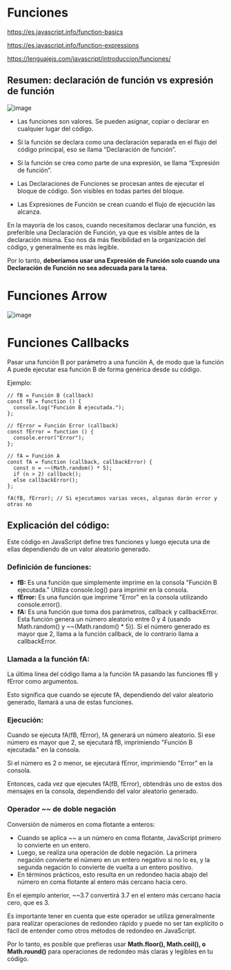 # Funciones


https://es.javascript.info/function-basics

https://es.javascript.info/function-expressions

https://lenguajejs.com/javascript/introduccion/funciones/


## Resumen: declaración de función vs expresión de función

![image](https://github.com/profeMelola/LM-09-2023-24/assets/91023374/e095c1a4-4c09-4060-9e39-f11332dea6ec)

- Las funciones son valores. Se pueden asignar, copiar o declarar en cualquier lugar del código.

- Si la función se declara como una declaración separada en el flujo del código principal, eso se llama “Declaración de función”.

- Si la función se crea como parte de una expresión, se llama “Expresión de función”.

- Las Declaraciones de Funciones se procesan antes de ejecutar el bloque de código. Son visibles en todas partes del bloque.

- Las Expresiones de Función se crean cuando el flujo de ejecución las alcanza.

En la mayoría de los casos, cuando necesitamos declarar una función, es preferible una Declaración de Función, ya que es visible antes de la declaración misma. Eso nos da más flexibilidad en la organización del código, y generalmente es más legible.

Por lo tanto, **deberíamos usar una Expresión de Función solo cuando una Declaración de Función no sea adecuada para la tarea.**

# Funciones Arrow

![image](https://user-images.githubusercontent.com/91023374/227973584-515db6d0-a42c-4fc5-a6ec-8423ddd5a91a.png)

# Funciones Callbacks

Pasar una función B por parámetro a una función A, de modo que la función A puede ejecutar esa función B de forma genérica desde su código.

Ejemplo:

```
// fB = Función B (callback)
const fB = function () {
  console.log("Función B ejecutada.");
};

// fError = Función Error (callback)
const fError = function () {
  console.error("Error");
};

// fA = Función A
const fA = function (callback, callbackError) {
  const n = ~~(Math.random() * 5);
  if (n > 2) callback();
  else callbackError();
};

fA(fB, fError); // Si ejecutamos varias veces, algunas darán error y otras no
```

## Explicación del código:

Este código en JavaScript define tres funciones y luego ejecuta una de ellas dependiendo de un valor aleatorio generado.

### Definición de funciones:

- **fB:** Es una función que simplemente imprime en la consola "Función B ejecutada." Utiliza console.log() para imprimir en la consola.
- **fError:** Es una función que imprime "Error" en la consola utilizando console.error().
- **fA:** Es una función que toma dos parámetros, callback y callbackError. Esta función genera un número aleatorio entre 0 y 4 (usando Math.random() y ~~(Math.random() * 5)). Si el número generado es mayor que 2, llama a la función callback, de lo contrario llama a callbackError.
  
### Llamada a la función fA:
La última línea del código llama a la función fA pasando las funciones fB y fError como argumentos. 

Esto significa que cuando se ejecute fA, dependiendo del valor aleatorio generado, llamará a una de estas funciones.

### Ejecución:
Cuando se ejecuta fA(fB, fError), fA generará un número aleatorio. Si ese número es mayor que 2, se ejecutará fB, imprimiendo "Función B ejecutada." en la consola. 

Si el número es 2 o menor, se ejecutará fError, imprimiendo "Error" en la consola.

Entonces, cada vez que ejecutes fA(fB, fError), obtendrás uno de estos dos mensajes en la consola, dependiendo del valor aleatorio generado.

### Operador ~~ de doble negación

Conversión de números en coma flotante a enteros:

- Cuando se aplica ~~ a un número en coma flotante, JavaScript primero lo convierte en un entero.
- Luego, se realiza una operación de doble negación. La primera negación convierte el número en un entero negativo si no lo es, y la segunda negación lo convierte de vuelta a un entero positivo.
- En términos prácticos, esto resulta en un redondeo hacia abajo del número en coma flotante al entero más cercano hacia cero.

En el ejemplo anterior, ~~3.7 convertirá 3.7 en el entero más cercano hacia cero, que es 3.

Es importante tener en cuenta que este operador se utiliza generalmente para realizar operaciones de redondeo rápido y puede no ser tan explícito o fácil de entender como otros métodos de redondeo en JavaScript. 

Por lo tanto, es posible que prefieras usar **Math.floor(), Math.ceil(), o Math.round()** para operaciones de redondeo más claras y legibles en tu código.
